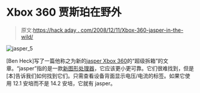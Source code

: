 # Xbox 360 贾斯珀在野外

> 原文:[https://hack aday . com/2008/12/11/Xbox-360-jasper-in-the-wild/](https://hackaday.com/2008/12/11/xbox-360-jasper-in-the-wild/)

![jasper_5](../Images/bf038f34d4346f795bc252b04f34ea5b.png "jasper_5")

[Ben Heck]写了一篇他称之为新的[jasper Xbox 360](http://www.engadget.com/2008/12/10/inside-an-xbox-360-jasper-ben-heck-dissects-the-mythical-consol/)的“超级拆箱”的文章。“jasper”指的是一款[新图形处理器](http://hackaday.com/2008/11/28/xbox-360-jasper-motherboards/)，它应该更小更可靠。它们很难找到，但是[本]告诉我们如何找到它们。只需查看设备背面显示电压/电流的标签。如果它使用 12.1 安培而不是 14.2 安培，它就有 jasper。